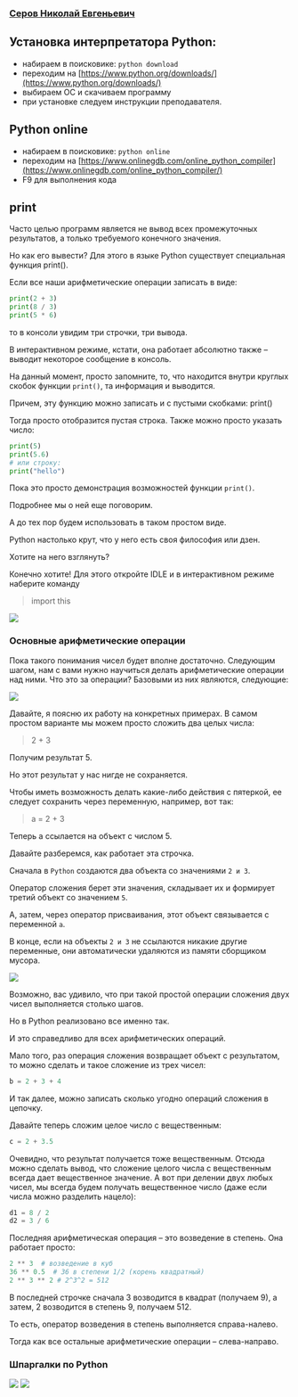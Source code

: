 ### [Серов Николай Евгеньевич](https://www.specialist.ru/trainer/%D1%81%D0%B5%D1%80%D0%BE%D0%B2)

## Установка интерпретатора Python:

* набираем в поисковике: `python download`
* переходим на [https://www.python.org/downloads/](https://www.python.org/downloads/)
* выбираем ОС и скачиваем программу
* при установке следуем инструкции преподавателя.


## Python online

* набираем в поисковике: `python online`
* переходим на [https://www.onlinegdb.com/online_python_compiler](https://www.onlinegdb.com/online_python_compiler/)
* F9 для выполнения кода



## print 

Часто целью программ является не вывод всех промежуточных результатов, а только требуемого конечного значения.

Но как его вывести? Для этого в языке Python существует специальная функция print(). 

Если все наши арифметические операции записать в виде:

```python
print(2 + 3)
print(8 / 3)
print(5 * 6)
```
то в консоли увидим три строчки, три вывода. 

В интерактивном режиме, кстати, она работает абсолютно также – выводит некоторое сообщение в консоль. 

На данный момент, просто запомните, то, что находится внутри круглых скобок функции `print()`, та информация и выводится. 

Причем, эту функцию можно записать и с пустыми скобками:
print()

Тогда просто отобразится пустая строка. Также можно просто указать число:

```python
print(5)
print(5.6)
# или строку:
print("hello")
```

Пока это просто демонстрация возможностей функции `print()`. 

Подробнее мы о ней еще поговорим. 

А до тех пор будем использовать в таком простом виде.

Python настолько крут, что у него есть своя философия или дзен.

Хотите на него взглянуть? 

Конечно хотите! Для этого откройте IDLE и в интерактивном режиме наберите команду

> import this

![](img/dzen.png)

### Основные арифметические операции

Пока такого понимания чисел будет вполне достаточно. Следующим шагом, нам с вами нужно научиться делать арифметические операции над ними. Что это за операции? Базовыми из них являются, следующие:



![](img/base_math.png)


Давайте, я поясню их работу на конкретных примерах.
В самом простом варианте мы можем просто сложить два целых числа:

> 2 + 3

Получим результат 5.

Но этот результат у нас нигде не сохраняется. 

Чтобы иметь возможность делать какие-либо действия с пятеркой, ее следует сохранить через переменную, например, вот так:

> a = 2 + 3

Теперь a ссылается на объект с числом 5.

Давайте разберемся, как работает эта строчка. 

Сначала в `Python` создаются два объекта со значениями `2 и 3`.

Оператор сложения берет эти значения, складывает их и формирует третий объект со значением `5`. 

А, затем, через оператор присваивания, этот объект связывается с переменной `a`. 

В конце, если на объекты `2 и 3` не ссылаются никакие другие переменные, они автоматически удаляются из памяти сборщиком мусора.


![](img/operation_plus.png)


Возможно, вас удивило, что при такой простой операции сложения двух чисел выполняется столько шагов. 

Но в Python реализовано все именно так. 

И это справедливо для всех арифметических операций. 

Мало того, раз операция сложения возвращает объект с результатом, то можно сделать и такое сложение из трех чисел:
```python
b = 2 + 3 + 4
```
И так далее, можно записать сколько угодно операций сложения в цепочку.

Давайте теперь сложим целое число с вещественным:

```python
c = 2 + 3.5
```
Очевидно, что результат получается тоже вещественным. Отсюда можно сделать вывод, что сложение целого числа с вещественным всегда дает вещественное значение.
А вот при делении двух любых чисел, мы всегда будем получать вещественное число (даже если числа можно разделить нацело):

```python
d1 = 8 / 2
d2 = 3 / 6
```
Последняя арифметическая операция – это возведение в степень. Она работает просто:

```python
2 ** 3  # возведение в куб
36 ** 0.5  # 36 в степени 1/2 (корень квадратный)
2 ** 3 ** 2 # 2^3^2 = 512
```
В последней строчке сначала 3 возводится в квадрат (получаем 9), а затем, 2 возводится в степень 9, получаем 512. 

То есть, оператор возведения в степень выполняется справа-налево. 

Тогда как все остальные арифметические операции – слева-направо.







### Шпаргалки по Python

![](img/help1.png)
![](img/help2.png)